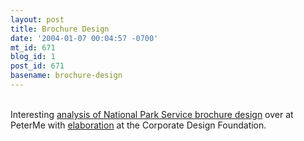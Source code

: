 ```yaml
---
layout: post
title: Brochure Design
date: '2004-01-07 00:04:57 -0700'
mt_id: 671
blog_id: 1
post_id: 671
basename: brochure-design
---
```

<br />Interesting <a href="http://www.peterme.com/archives/000255.html">analysis of National Park Service brochure design</a> over at PeterMe with <a href="http://www.cdf.org/cdf/atissue/vol2_2/specialed/park/park.html">elaboration</a> at the Corporate Design Foundation.<br /><br /><br />
